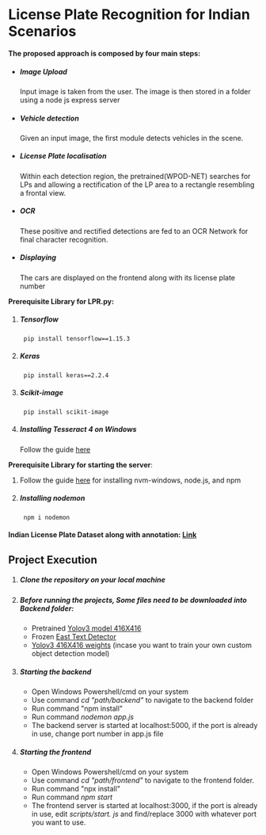 # License Plate Recognition for Indian Scenarios

**The proposed approach is composed by four main steps:**
* ##### Image Upload
    Input image is taken from the user. 
    The image is then stored in a folder using a node js express server

* ##### Vehicle detection
    Given an input image, the first module detects vehicles in the scene.


* ##### License Plate localisation
    Within each detection region, the pretrained(WPOD-NET) searches for LPs and allowing a rectification of the LP area to a rectangle resembling a frontal view.

* ##### OCR
    These positive and rectified detections are fed to an OCR Network for final character recognition.

* ##### Displaying
    The cars are displayed on the frontend along with its license plate number

**Prerequisite Library for LPR.py:**
1) ##### Tensorflow
        pip install tensorflow==1.15.3
2) ##### Keras
        pip install keras==2.2.4
        
3) ##### Scikit-image
        pip install scikit-image
        
4) ##### Installing Tesseract 4 on Windows
    Follow the guide [here](https://medium.com/quantrium-tech/installing-and-using-tesseract-4-on-windows-10-4f7930313f82)


**Prerequisite Library for starting the server**:
1. Follow the guide [here](https://docs.microsoft.com/en-us/windows/dev-environment/javascript/nodejs-on-windows) for installing nvm-windows, node.js, and npm
2. ##### Installing nodemon 
        npm i nodemon

#### Indian License Plate Dataset along with annotation: [Link](https://drive.google.com/drive/folders/1XEzy56gdV0DrVwvIvYNdcLJbLIn4ehpm?usp=sharing)

## Project Execution
1. ##### Clone the repository on your local machine 

2. ##### Before running the projects, Some files need to be downloaded into Backend folder:
    * Pretrained [Yolov3 model 416X416](https://drive.google.com/file/d/1iWnW7-95zs1jUM8X6W5xBrlHLwKcA0YT/view?usp=sharing)
    * Frozen [East Text Detector](https://drive.google.com/file/d/1wNrHp3pAXcQWWAfsAtRNVZ8AsTsHnQbb/view?usp=sharing)
    * [Yolov3 416X416 weights](https://drive.google.com/file/d/1U1nKGd2mcSL3isNqyQbRlhBcRh748EOq/view?usp=sharing) (incase you want to train your own custom object detection model)

3. ##### Starting the backend
    * Open Windows Powershell/cmd on your system
    * Use command *cd "path/backend"* to navigate to the backend folder
    * Run command "npm install"
    * Run command *nodemon app.js*
    * The backend server is started at localhost:5000, if the port is already in use, change port number in app.js file
4. ##### Starting the frontend
    * Open Windows Powershell/cmd on your system
    * Use command *cd "path/frontend"* to navigate to the frontend folder.
    * Run command "npx install"
    * Run command *npm start*
    * The frontend server is started at localhost:3000, if the port is already in use, edit *scripts/start. js* and find/replace 3000 with whatever port you want to use. 